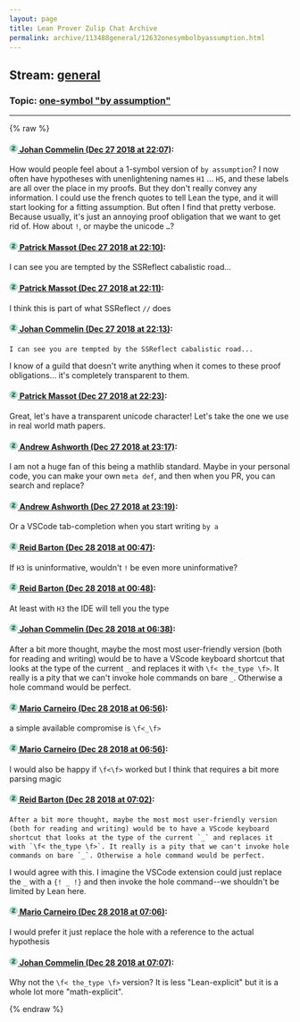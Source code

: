 ```yaml
---
layout: page
title: Lean Prover Zulip Chat Archive 
permalink: archive/113488general/12632onesymbolbyassumption.html
---
```


## Stream: [general](index.html)
### Topic: [one-symbol "by assumption"](12632onesymbolbyassumption.html)

---


{% raw %}
#### [![Click to go to Zulip](../../assets/img/zulip2.png) Johan Commelin (Dec 27 2018 at 22:07)](https://leanprover.zulipchat.com/#narrow/stream/113488-general/topic/one-symbol%20%22by%20assumption%22/near/152620996):
How would people feel about a 1-symbol version of `by assumption`? I now often have hypotheses with unenlightening names `H1` ... `H5`, and these labels are all over the place in my proofs. But they don't really convey any information. I could use the french quotes to tell Lean the type, and it will start looking for a fitting assumption. But often I find that pretty verbose. Because usually, it's just an annoying proof obligation that we want to get rid of. How about `!`, or maybe the unicode `…`?

#### [![Click to go to Zulip](../../assets/img/zulip2.png) Patrick Massot (Dec 27 2018 at 22:10)](https://leanprover.zulipchat.com/#narrow/stream/113488-general/topic/one-symbol%20%22by%20assumption%22/near/152621153):
I can see you are tempted by the SSReflect cabalistic road...

#### [![Click to go to Zulip](../../assets/img/zulip2.png) Patrick Massot (Dec 27 2018 at 22:11)](https://leanprover.zulipchat.com/#narrow/stream/113488-general/topic/one-symbol%20%22by%20assumption%22/near/152621161):
I think this is part of what SSReflect `//` does

#### [![Click to go to Zulip](../../assets/img/zulip2.png) Johan Commelin (Dec 27 2018 at 22:13)](https://leanprover.zulipchat.com/#narrow/stream/113488-general/topic/one-symbol%20%22by%20assumption%22/near/152621256):
```quote
I can see you are tempted by the SSReflect cabalistic road...
```
 I know of a guild that doesn't write anything when it comes to these proof obligations... it's completely transparent to them.

#### [![Click to go to Zulip](../../assets/img/zulip2.png) Patrick Massot (Dec 27 2018 at 22:23)](https://leanprover.zulipchat.com/#narrow/stream/113488-general/topic/one-symbol%20%22by%20assumption%22/near/152621713):
Great, let's have a transparent unicode character! Let's take the one we use in real world math papers.

#### [![Click to go to Zulip](../../assets/img/zulip2.png) Andrew Ashworth (Dec 27 2018 at 23:17)](https://leanprover.zulipchat.com/#narrow/stream/113488-general/topic/one-symbol%20%22by%20assumption%22/near/152623829):
I am not a huge fan of this being a mathlib standard. Maybe in your personal code, you can make your own `meta def`, and then when you PR, you can search and replace?

#### [![Click to go to Zulip](../../assets/img/zulip2.png) Andrew Ashworth (Dec 27 2018 at 23:19)](https://leanprover.zulipchat.com/#narrow/stream/113488-general/topic/one-symbol%20%22by%20assumption%22/near/152623896):
Or a VSCode tab-completion when you start writing `by a`

#### [![Click to go to Zulip](../../assets/img/zulip2.png) Reid Barton (Dec 28 2018 at 00:47)](https://leanprover.zulipchat.com/#narrow/stream/113488-general/topic/one-symbol%20%22by%20assumption%22/near/152626746):
If `H3` is uninformative, wouldn't `!` be even more uninformative?

#### [![Click to go to Zulip](../../assets/img/zulip2.png) Reid Barton (Dec 28 2018 at 00:48)](https://leanprover.zulipchat.com/#narrow/stream/113488-general/topic/one-symbol%20%22by%20assumption%22/near/152626787):
At least with `H3` the IDE will tell you the type

#### [![Click to go to Zulip](../../assets/img/zulip2.png) Johan Commelin (Dec 28 2018 at 06:38)](https://leanprover.zulipchat.com/#narrow/stream/113488-general/topic/one-symbol%20%22by%20assumption%22/near/152637610):
After a bit more thought, maybe the most most user-friendly version (both for reading and writing) would be to have a VScode keyboard shortcut that looks at the type of the current `_` and replaces it with `\f< the_type \f>`. It really is a pity that we can't invoke hole commands on bare `_`. Otherwise a hole command would be perfect.

#### [![Click to go to Zulip](../../assets/img/zulip2.png) Mario Carneiro (Dec 28 2018 at 06:56)](https://leanprover.zulipchat.com/#narrow/stream/113488-general/topic/one-symbol%20%22by%20assumption%22/near/152638100):
a simple available compromise is `\f<_\f>`

#### [![Click to go to Zulip](../../assets/img/zulip2.png) Mario Carneiro (Dec 28 2018 at 06:56)](https://leanprover.zulipchat.com/#narrow/stream/113488-general/topic/one-symbol%20%22by%20assumption%22/near/152638105):
I would also be happy if `\f<\f>` worked but I think that requires a bit more parsing magic

#### [![Click to go to Zulip](../../assets/img/zulip2.png) Reid Barton (Dec 28 2018 at 07:02)](https://leanprover.zulipchat.com/#narrow/stream/113488-general/topic/one-symbol%20%22by%20assumption%22/near/152638307):
```quote
After a bit more thought, maybe the most most user-friendly version (both for reading and writing) would be to have a VScode keyboard shortcut that looks at the type of the current `_` and replaces it with `\f< the_type \f>`. It really is a pity that we can't invoke hole commands on bare `_`. Otherwise a hole command would be perfect.
```
I would agree with this. I imagine the VSCode extension could just replace the `_` with a `{! _ !}` and then invoke the hole command--we shouldn't be limited by Lean here.

#### [![Click to go to Zulip](../../assets/img/zulip2.png) Mario Carneiro (Dec 28 2018 at 07:06)](https://leanprover.zulipchat.com/#narrow/stream/113488-general/topic/one-symbol%20%22by%20assumption%22/near/152638439):
I would prefer it just replace the hole with a reference to the actual hypothesis

#### [![Click to go to Zulip](../../assets/img/zulip2.png) Johan Commelin (Dec 28 2018 at 07:07)](https://leanprover.zulipchat.com/#narrow/stream/113488-general/topic/one-symbol%20%22by%20assumption%22/near/152638457):
Why not the `\f< the_type \f>` version? It is less "Lean-explicit" but it is a whole lot more "math-explicit".


{% endraw %}
